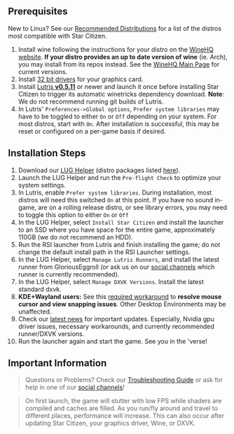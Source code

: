 ## Prerequisites
New to Linux? See our [Recommended Distributions](Tips-and-Tricks#recommended-distros) for a list of the distros most compatible with Star Citizen.

1. Install wine following the instructions for your distro on the [WineHQ website](https://wiki.winehq.org/Category:Distributions). **If your distro provides an up to date version of wine** (ie. Arch), you may install from its repos instead. See the [WineHQ Main Page](https://www.winehq.org/) for current versions.
2. Install [32 bit drivers](Troubleshooting#-32bit-drivers) for your graphics card.
3. Install [Lutris **v0.5.11**](https://lutris.net/downloads/) or newer and launch it once before installing Star Citizen to trigger its automatic winetricks dependency download. **Note**: We do not recommend running git builds of Lutris.
4. In Lutris' `Preferences->Global options`, `Prefer system libraries` may have to be toggled to either `On` or `Off` depending on your system. For most distros, start with `On`. After installation is successful, this may be reset or configured on a per-game basis if desired.

## Installation Steps
1. Download our [LUG Helper](https://github.com/starcitizen-lug/lug-helper/releases/latest) (distro packages listed [here](https://github.com/starcitizen-lug/lug-helper#installation)).
2. Launch the LUG Helper and run the `Pre-flight Check` to optimize your system settings.
3. In Lutris, enable `Prefer system libraries`. During installation, most distros will need this switched `On` at this point. If you have no sound in-game, are on a rolling release distro, or see library errors, you may need to toggle this option to either `On` or `Off`
4. In the LUG Helper, select `Install Star Citizen` and install the launcher to an SSD where you have space for the entire game, approximately 110GB (we do not recommend an HDD).
5. Run the RSI launcher from Lutris and finish installing the game; do not change the default install path in the RSI Launcher settings.
6. In the LUG Helper, select `Manage Lutris Runners`, and install the latest runner from GloriousEggroll (or ask us on our [social channels](https://github.com/starcitizen-lug/knowledge-base/wiki#welcome-space-penguins) which runner is currently recommended).
7. In the LUG Helper, select `Manage DXVK Versions`. Install the latest standard dxvk.
8. **KDE+Wayland users:** See this [required workaround](https://github.com/starcitizen-lug/knowledge-base/wiki/Troubleshooting#mousecursor-issues-and-view-snapping-in-interaction-mode) to **resolve mouse cursor and view snapping issues**. Other Desktop Environments may be unaffected.
9. Check our [latest news](https://github.com/starcitizen-lug/knowledge-base/wiki#news) for important updates. Especially, Nvidia gpu driver issues, necessary workarounds, and currently recommended runner/DXVK versions.
10. Run the launcher again and start the game. See you in the 'verse!

## Important Information
> Questions or Problems? Check our [Troubleshooting Guide](Troubleshooting) or ask for help in one of our [social channels](https://github.com/starcitizen-lug/knowledge-base/wiki#welcome-space-penguins)!

> On first launch, the game will stutter with low FPS while shaders are compiled and caches are filled. As you run/fly around and travel to different places, performance will increase.
> This can also occur after updating Star Citizen, your graphics driver, Wine, or DXVK.
